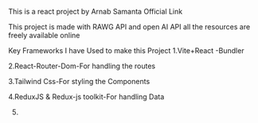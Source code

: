 This is a react project by Arnab Samanta
Official Link <a href=""></a>

This project is made with RAWG API and open AI API all the resources are freely available online

Key Frameworks I have Used to make this Project
1.Vite+React -Bundler

2.React-Router-Dom-For handling the routes

3.Tailwind Css-For styling the Components

4.ReduxJS & Redux-js toolkit-For handling Data

5.
